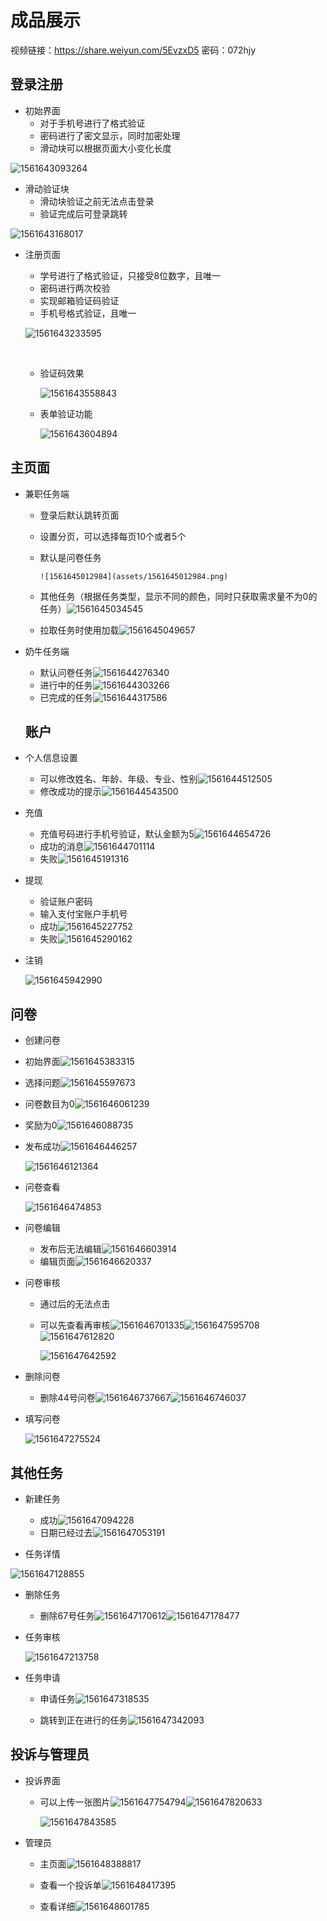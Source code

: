 



# 成品展示

视频链接：https://share.weiyun.com/5EvzxD5 密码：072hjy

## 登录注册

- 初始界面
  - 对于手机号进行了格式验证
  - 密码进行了密文显示，同时加密处理
  - 滑动块可以根据页面大小变化长度

![1561643093264](assets/1561643093264.png)

- 滑动验证块
  - 滑动块验证之前无法点击登录
  - 验证完成后可登录跳转

![1561643168017](assets/1561643168017.png)

- 注册页面

  - 学号进行了格式验证，只接受8位数字，且唯一
  - 密码进行两次校验
  - 实现邮箱验证码验证
  - 手机号格式验证，且唯一

  ![1561643233595](assets/1561643233595.png)

  ​	

  - 验证码效果

    ![1561643558843](assets/1561643558843.png)
  
  - 表单验证功能
  
    ![1561643604894](assets/1561643604894.png)

## 主页面

- 兼职任务端

  - 登录后默认跳转页面

  - 设置分页，可以选择每页10个或者5个

  - 默认是问卷任务

    	![1561645012984](assets/1561645012984.png)

  - 其他任务（根据任务类型，显示不同的颜色，同时只获取需求量不为0的任务）![1561645034545](assets/1561645034545.png)
  
  - 拉取任务时使用加载![1561645049657](assets/1561645049657.png)
  
- 奶牛任务端
  
  - 默认问卷任务![1561644276340](assets/1561644276340.png)
  - 进行中的任务![1561644303266](assets/1561644303266.png)
  - 已完成的任务![1561644317586](assets/1561644317586.png)
  
  ## 账户
  
- 个人信息设置
  
  - 可以修改姓名、年龄、年级、专业、性别![1561644512505](assets/1561644512505.png)
  - 修改成功的提示![1561644543500](assets/1561644543500.png)
  
- 充值
  
  - 充值号码进行手机号验证，默认金额为5![1561644654726](assets/1561644654726.png)
  - 成功的消息![1561644701114](assets/1561644701114.png)
  - 失败![1561645191316](assets/1561645191316.png)
  
- 提现
  
  - 验证账户密码
  - 输入支付宝账户手机号
  - 成功![1561645227752](assets/1561645227752.png)
  - 失败![1561645290162](assets/1561645290162.png)
  
- 注销
  
  ![1561645942990](assets/1561645942990.png)
## 问卷

-   创建问卷

  - 初始界面![1561645383315](assets/1561645383315.png)
  
  - 选择问题![1561645597673](assets/1561645597673.png)
  
  - 问卷数目为0![1561646061239](assets/1561646061239.png)
  
  - 奖励为0![1561646088735](assets/1561646088735.png)
  
  - 发布成功![1561646446257](assets/1561646446257.png)
  
    ![1561646121364](assets/1561646121364.png)
  
- 问卷查看
  
  ![1561646474853](assets/1561646474853.png)
  
- 问卷编辑
  
  -   发布后无法编辑![1561646603914](assets/1561646603914.png)
  -   编辑页面![1561646620337](assets/1561646620337.png)
  
- 问卷审核
  
  - 通过后的无法点击
  
  - 可以先查看再审核![1561646701335](assets/1561646701335.png)![1561647595708](assets/1561647595708.png)![1561647612820](assets/1561647612820.png)
  
    ![1561647642592](assets/1561647642592.png)
  
-   删除问卷
  
    -   删除44号问卷![1561646737667](assets/1561646737667.png)![1561646746037](assets/1561646746037.png)
      
        

- 填写问卷

  ![1561647275524](assets/1561647275524.png)

##   其他任务

- 新建任务
  - 成功![1561647094228](assets/1561647094228.png)
  - 日期已经过去![1561647053191](assets/1561647053191.png)

-   任务详情

  ![1561647128855](assets/1561647128855.png)

- 删除任务

  - 删除67号任务![1561647170612](assets/1561647170612.png)![1561647178477](assets/1561647178477.png)

- 任务审核

  ![1561647213758](assets/1561647213758.png)
  
- 任务申请

  - 申请任务![1561647318535](assets/1561647318535.png)

  - 跳转到正在进行的任务![1561647342093](assets/1561647342093.png)

    

## 投诉与管理员

- 投诉界面

  - 可以上传一张图片![1561647754794](assets/1561647754794.png)![1561647820633](assets/1561647820633.png)

    ![1561647843585](assets/1561647843585.png)

    

    

- 管理员

  - 主页面![1561648388817](assets/1561648388817.png)

  - 查看一个投诉单![1561648417395](assets/1561648417395.png)

  - 查看详细![1561648601785](assets/1561648601785.png)

    